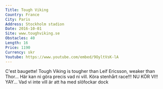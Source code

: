 ```yaml
---
Title: Tough Viking
Country: France
City: Paris
Address: Stockholm stadion
Date: 2016-10-01
Site: www.toughviking.se
Obstacles: 40
Length: 16
Price: 1190
Currency: skr
Youtube: https://www.youtube.com/embed/9OyltVsK-lA
---
```


C'est baugette! Tough Viking is tougher than Leif Ericsson, weaker than Thor... Här kan ni göra precis vad ni vill. Köra stenhårt race!!! NU KÖR VI!! YAY...  Vad vi inte vill är att ha med slöfockar dock


